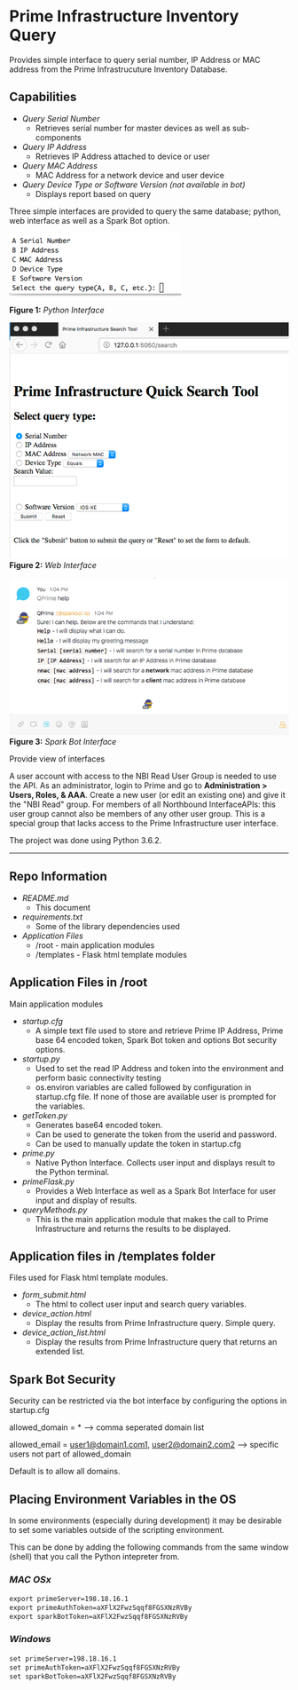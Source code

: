 
# Prime Infrastructure Inventory Query 


Provides simple interface to query serial number, IP Address or MAC address from the Prime Infrastrucuture Inventory Database.


## Capabilities
* *Query Serial Number*
	* Retrieves serial number for master devices as well as sub-components
* *Query IP Address*
	* Retrieves IP Address attached to device or user
* *Query MAC Address*
	* MAC Address for a network device and user device
* *Query Device Type or Software Version (not available in bot)*
	* Displays report based on query



Three simple interfaces are provided to query the same database; python, web interface as well as a Spark Bot option.

![Python](./images/python.png)

**Figure 1:** *Python Interface*



![Web](./images/web.png)
**Figure 2:** *Web Interface*


![Bot](./images/bot.png)
**Figure 3:** *Spark Bot Interface*


Provide view of interfaces

A user account with access to the NBI Read User Group is needed to use the API. 
As an administrator, login to Prime and go to **Administration > Users, Roles, & AAA**. 
Create a new user (or edit an existing one) and give it the "NBI Read" group. 
For members of all Northbound InterfaceAPIs: this user group cannot also be members of any other user group. 
This is a special group that lacks access to the Prime Infrastructure user interface.

The project was done using Python 3.6.2.

 
--- 

## Repo Information
* *README.md*
	* This document
* *requirements.txt*
	* Some of the library dependencies used
* *Application Files*
	* /root - main application modules
	* /templates - Flask html template modules


## Application Files in /root
Main application modules

* *startup.cfg*
	* A simple text file used to store and retrieve Prime IP Address, Prime base 64 encoded token, Spark Bot token and options Bot security options.
* *startup.py*
	* Used to set the read IP Address and token into the environment and perform basic connectivity testing
	* os.environ variables are called followed by configuration in startup.cfg file. If none of those are available user is prompted for the variables.
* *getToken.py*
	* Generates base64 encoded token.
	* Can be used to generate the token from the userid and password.
	* Can be used to manually update the token in startup.cfg
* *prime.py*
	* Native Python Interface. Collects user input and displays result to the Python terminal.
* *primeFlask.py*
	* Provides a Web Interface as well as a Spark Bot Interface for user input and display of results.
* *queryMethods.py*
	* This is the main application module that makes the call to Prime Infrastructure and returns the results to be displayed.

## Application files in /templates folder
Files used for Flask html template modules.

* *form_submit.html*
	* The html to collect user input and search query variables.
* *device_action.html*
	* Display the results from Prime Infrastructure query. Simple query.
* *device_action_list.html*
	* Display the results from Prime Infrastructure query that returns an extended list.

## Spark Bot Security
Security can be restricted via the bot interface by configuring the options in startup.cfg

allowed_domain = *    --> comma seperated domain list

allowed_email = user1@domain1.com1, user2@domain2.com2    -->  specific users not part of allowed_domain 

Default is to allow all domains.

## Placing Environment Variables in the OS
In some environments (especially during development) it may be desirable to set some variables outside of the scripting environment.

This can be done by adding the following commands from the same window (shell) that you call the Python intepreter from.

### ***MAC OSx***
```
export primeServer=198.18.16.1
export primeAuthToken=aXFlX2FwzSqqf8FGSXNzRVBy
export sparkBotToken=aXFlX2FwzSqqf8FGSXNzRVBy
```

### ***Windows***
```
set primeServer=198.18.16.1
set primeAuthToken=aXFlX2FwzSqqf8FGSXNzRVBy
set sparkBotToken=aXFlX2FwzSqqf8FGSXNzRVBy
```





	
 